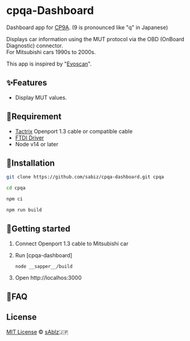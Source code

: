 # cpqa-Dashboard

Dashboard app for [CP9A](https://en.wikipedia.org/wiki/Mitsubishi_Lancer_Evolution).
(9 is pronounced like "q" in Japanese)

Displays car information using the MUT protocol via the OBD (OnBoard Diagnostic) connector.  
For Mitsubishi cars 1990s to 2000s.  

This app is inspired by "[Evoscan](https://evoscan.com/)".

## :sparkles:Features

- Display MUT values.

## :egg:Requirement

- [Tactrix](https://www.tactrix.com/) Openport 1.3 cable
  or compatible cable
- [FTDI Driver](https://www.ftdichip.com/FTDrivers.htm)
- Node v14 or later

## :hatching_chick:Installation

```sh
git clone https://github.com/sabiz/cpqa-dashboard.git cpqa

cd cpqa

npm ci

npm run build
```

## :hatched_chick:Getting started

1. Connect Openport 1.3 cable to Mitsubishi car

2. Run [cpqa-dashboard]

   ```shell
   node __sapper__/build
   ```

3. Open http://localhos:3000

## :chicken:FAQ

 

## License

[MIT License](LICENSE) :copyright: [sAbIz](https://github.com/sabiz):jp: